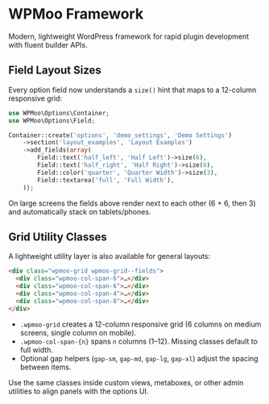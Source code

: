# WPMoo Framework

Modern, lightweight WordPress framework for rapid plugin development with fluent builder APIs.

## Field Layout Sizes

Every option field now understands a `size()` hint that maps to a 12-column responsive grid:

```php
use WPMoo\Options\Container;
use WPMoo\Options\Field;

Container::create('options', 'demo_settings', 'Demo Settings')
    ->section('layout_examples', 'Layout Examples')
    ->add_fields(array(
        Field::text('half_left', 'Half Left')->size(6),
        Field::text('half_right', 'Half Right')->size(6),
        Field::color('quarter', 'Quarter Width')->size(3),
        Field::textarea('full', 'Full Width'),
    ));
```

On large screens the fields above render next to each other (6 + 6, then 3) and automatically stack on tablets/phones.

## Grid Utility Classes

A lightweight utility layer is also available for general layouts:

```html
<div class="wpmoo-grid wpmoo-grid--fields">
  <div class="wpmoo-col-span-6">…</div>
  <div class="wpmoo-col-span-6">…</div>
  <div class="wpmoo-col-span-4">…</div>
  <div class="wpmoo-col-span-8">…</div>
</div>
```

- `.wpmoo-grid` creates a 12-column responsive grid (6 columns on medium screens, single column on mobile).
- `.wpmoo-col-span-{n}` spans `n` columns (1–12). Missing classes default to full width.
- Optional gap helpers (`gap-sm`, `gap-md`, `gap-lg`, `gap-xl`) adjust the spacing between items.

Use the same classes inside custom views, metaboxes, or other admin utilities to align panels with the options UI.
